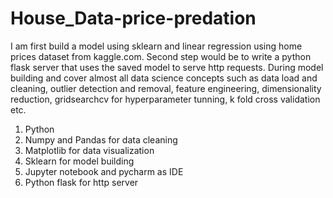 # House_Data-price-predation
I am first build a model using sklearn and linear regression using home prices dataset from kaggle.com.  Second step would be to write a python flask server that uses the saved model to serve http requests. During model building and cover almost all data science concepts such as data load and cleaning,  outlier detection and removal, feature engineering, dimensionality reduction, gridsearchcv for hyperparameter  tunning, k fold cross validation etc. 

1) Python 
2) Numpy and Pandas for data cleaning 
3) Matplotlib for data visualization 
4) Sklearn for model building 
5) Jupyter notebook and pycharm as IDE 
6) Python flask for http server
